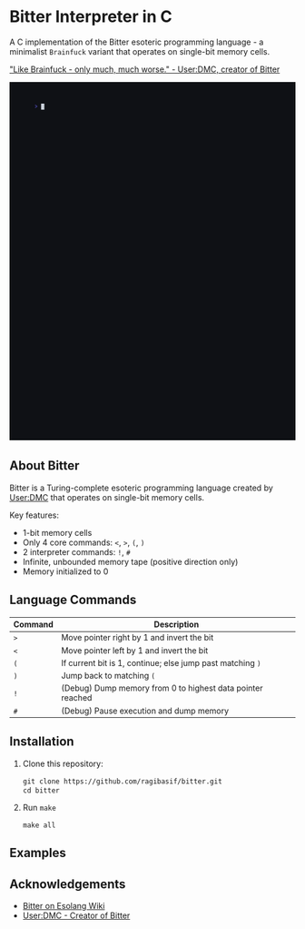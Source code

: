 # Bitter Interpreter in C

A C implementation of the Bitter esoteric programming language - a minimalist
`Brainfuck` variant that operates on single-bit memory cells.

["Like Brainfuck - only much, much worse." - User:DMC, creator of Bitter](https://esolangs.org/wiki/Bitter)

![Bitter REPL Demo 00](./assets/00_demo_hello_world_repl.gif)

## About Bitter

Bitter is a Turing-complete esoteric programming language created by [User:DMC](https://esolangs.org/wiki/User:DMC)
that operates on single-bit memory cells.

Key features:

- 1-bit memory cells
- Only 4 core commands: `<`, `>`, `(`, `)`
- 2 interpreter commands: `!`, `#`
- Infinite, unbounded memory tape (positive direction only)
- Memory initialized to 0

## Language Commands

| Command | Description                                                |
| ------- | ---------------------------------------------------------- |
| `>`     | Move pointer right by 1 and invert the bit                 |
| `<`     | Move pointer left by 1 and invert the bit                  |
| `(`     | If current bit is 1, continue; else jump past matching `)` |
| `)`     | Jump back to matching `(`                                  |
| `!`     | (Debug) Dump memory from 0 to highest data pointer reached |
| `#`     | (Debug) Pause execution and dump memory                    |

## Installation

1. Clone this repository:

   ```shell
   git clone https://github.com/ragibasif/bitter.git
   cd bitter
   ```

2. Run `make`

   ```shell
   make all
   ```

## Examples

## Acknowledgements

- [Bitter on Esolang Wiki](https://esolangs.org/wiki/Bitter)
- [User:DMC - Creator of Bitter](https://esolangs.org/wiki/User:DMC)
